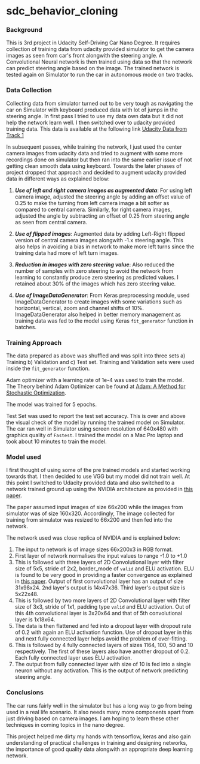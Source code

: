 # sdc_behavior_cloning

### Background

This is 3rd project in Udacity Self-Driving Car Nano Degree. It requires 
collection of training data from udacity provided simulator to get the camera
images as seen from car's front alongwith the steering angle. A Convolutional
Neural network is then trained using data so that the network can predict 
steering angle based on the image. The trained network is tested again on
Simulator to run the car in autonomous mode on two tracks. 

### Data Collection
Collecting data from simulator turned out to be very tough as navigating the car 
on Simulator with keyboard produced data with lot of jumps in the steering angle.
In first pass I tried to use my data own data but it did not help the network 
learn well. I then switched over to udacity provided training data. 
This data is available at the following link 
[Udacity Data from Track 1](https://d17h27t6h515a5.cloudfront.net/topher/2016/December/584f6edd_data/data.zip)

In subsequent passes, while training the network, I just used the center camera 
images from udacity data and tried to augment with some more recordings
done on simulator but then ran into the same earlier issue of not getting clean 
smooth data using keyboard. Towards the later phases of project dropped that 
approach and decided to augment udacity provided data in different
ways as explained below:

1) __*Use of left and right camera images as augmented data*__: For using left 
camera image, adjusted the steering angle by adding an offset value of 0.25 to make 
the turning from left camera image a bit softer as compared to central camera. 
Similarly, for right camera images, adjusted the angle by subtracting an offset 
of 0.25 from steering angle as seen from central camera. 

2) __*Use of flipped images*__: Augmented data by adding Left-Right flipped 
version of central camera images alongwith -1.x steering angle. This also helps
in avoiding a bias in network to make more left turns since the training data had
more of left turn images. 

3) __*Reduction in images with zero steering value*__: Also reduced the number
of samples with zero steering to avoid the network from learning to constantly
produce zero steering as predicted values. I retained about 30% of the images
which has zero steering value.

4) __*Use of ImageDataGenerator*__: From Keras preprocessing module, used
 ImageDataGenerator to create images with some variations such as horizontal, 
 vertical, zoom and channel shifts of 10%. ImageDataGenerator also helped in 
 better memory management as training data was fed to the model using Keras
 `fit_generator` function in batches. 
 
### Training Approach
 
The data prepared as above was shuffled and was split into three sets 
a) Training b) Validation and c) Test set. Training and Validation sets were
used inside the `fit_generator` function. 
  
Adam optimizer with a learning rate of 1e-4 was used to train the model. The 
Theory behind Adam Optimizer can be found at [Adam: A Method for 
Stochastic Optimization](https://arxiv.org/abs/1412.6980v8).

The model was trained for 5 epochs.

Test Set was used to report the test set accuracy. This is over and above the visual
check of the model by running the trained model on Simulator. The car ran well
in Simulator using screen resolution of 640x480 with graphics quality of 
`Fastest`. I trained the model on a Mac Pro laptop and took about 10 minutes to 
train the model. 




### Model used

I first thought of using some of the pre trained models and started working
towards that. I then decided to use VGG but my model did not train well. At this point
I switched to Udacity provided data and also switched to a
network trained ground up using the NVIDIA architecture as provided in 
[this paper](http://images.nvidia.com/content/tegra/automotive/images/2016/solutions/pdf/end-to-end-dl-using-px.pdf).

The paper assumed input images of size 66x200 while the images from simulator 
was of size 160x320. Accordingly, The image collected for training from simulator was
resized to 66x200 and then fed into the network. 

The network used was close replica of NVIDIA and is explained below:

1) The input to network is of image sizes 66x200x3 in RGB format. 
2) First layer of network normalises the input values to range -1.0 to +1.0
3) This is followed with three layers of 2D Convolutional layer with filter
size of 5x5, stride of 2x2, border_mode of `valid` and ELU activation. ELU is
found to be very good in providing a faster convergence as explained in [this 
 paper](https://arxiv.org/pdf/1511.07289v1.pdf). Output of first convolutional
 layer has an output of size 31x98x24. 2nd layer's output is 14x47x36. Third
 layer's output size is 5x22x48.
4) This is followed by two more layers of 2D Convolutional layer with filter 
size of 3x3, stride of 1x1, padding type `valid` and ELU activation. Out of 
this 4th convolutional layer is 3x20x64 and that of 5th convolutional layer
is 1x18x64.
5) The data is then flattened and fed into a dropout layer with dropout rate 
 of 0.2 with again an ELU activation function. Use of dropout layer in this 
 and next fully connected layer helps avoid the problem of over-fitting.
6) This is followed by 4 fully connected layers of sizes 1164, 100, 50 and 10 
respectively. The first of these layers also have another dropout of 0.2. Each
fully connected layer uses ELU activation. 
7) The output from fully connected layer with size of 10 is fed into a single
neuron without any activation. This is the output of network predicting
steering angle. 

### Conclusions

The car runs fairly well in the simulator but has a long way to go from 
being used in a real life scenario. It also needs many more components 
apart from just driving based on camera images. I am hoping to learn these
other techniques in coming topics in the nano degree.

This project helped me dirty my hands with tensorflow, keras and also gain
understanding of practical challenges in training and designing networks, 
the importance of good quality data alongwith an appropriate deep learning 
network. 